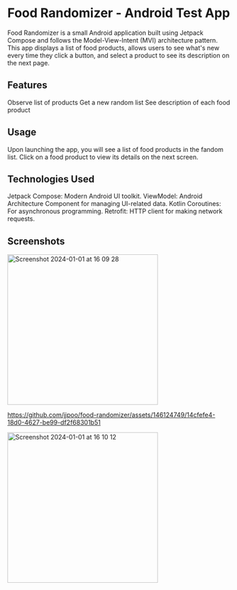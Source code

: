 # Food Randomizer - Android Test App

Food Randomizer is a small Android application built using Jetpack Compose and follows the Model-View-Intent (MVI) architecture pattern.
This app displays a list of food products, allows users to see what's new every time they click a button, and select a product to see its description on the next page.

## Features
Observe list of products
Get a new random list
See description of each food product

## Usage
Upon launching the app, you will see a list of food products in the fandom list.
Click on a food product to view its details on the next screen.

## Technologies Used
Jetpack Compose: Modern Android UI toolkit.
ViewModel: Android Architecture Component for managing UI-related data.
Kotlin Coroutines: For asynchronous programming.
Retrofit: HTTP client for making network requests.

## Screenshots
<img width="339" alt="Screenshot 2024-01-01 at 16 09 28" src="https://github.com/jjpoo/food-randomizer/assets/146124749/ab9c0263-0ce2-4678-b3f7-e7b8c9f0d959">


https://github.com/jjpoo/food-randomizer/assets/146124749/14cfefe4-18d0-4627-be99-df2f68301b51

<img width="339" alt="Screenshot 2024-01-01 at 16 10 12" src="https://github.com/jjpoo/food-randomizer/assets/146124749/a9d8379f-680e-40b8-a1ce-a01f144d5759">


